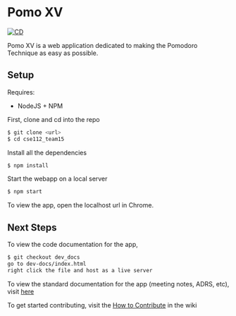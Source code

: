 # Pomo XV
[![CD](https://github.com/nickkro25/cse112_team15/actions/workflows/CD.yml/badge.svg)](https://github.com/nickkro25/cse112_team15/actions/workflows/CD.yml)

Pomo XV is a web application dedicated to making the Pomodoro Technique as easy as possible. 
## Setup 
Requires:
- NodeJS + NPM

First, clone and cd into the repo
```bash
$ git clone <url>
$ cd cse112_team15
```
Install all the dependencies
```bash
$ npm install
```
Start the webapp on a local server
```bash
$ npm start
```
To view the app, open the localhost url in Chrome.

## Next Steps

To view the code documentation for the app,
```bash
$ git checkout dev_docs
go to dev-docs/index.html
right click the file and host as a live server
```

To view the standard documentation for the app (meeting notes, ADRS, etc), visit [here]( https://github.com/nickkro25/cse112_team15_docs)

To get started contributing, visit the [How to Contribute]( https://github.com/nickkro25/cse112_team15/wiki/How-to-Contribute) in the wiki
